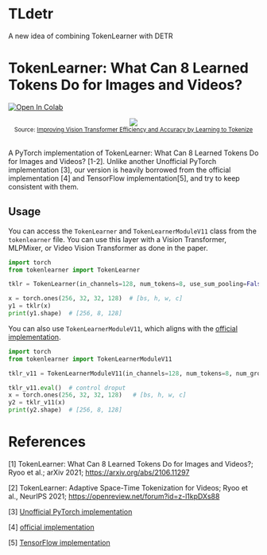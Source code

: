 # TLdetr
A new idea of combining TokenLearner with DETR
# TokenLearner: What Can 8 Learned Tokens Do for Images and Videos?

[![Open In Colab](https://colab.research.google.com/assets/colab-badge.svg)](https://colab.research.google.com/github/ariG23498/TokenLearner/blob/master/TokenLearner.ipynb) 

<div align="center">
  <img src="https://blogger.googleusercontent.com/img/a/AVvXsEiylT3_nmd9-tzTnz3g3Vb4eTn-L5sOwtGJOad6t2we7FsjXSpbLDpuPrlInAhtE5hGCA_PfYTJtrIOKfLYLYGcYXVh1Ksfh_C1ZC-C8gw6GKtvrQesKoMrEA_LU_Gd5srl5-3iZDgJc1iyCELoXtfuIXKJ2ADDHOBaUjhU8lXTVdr2E7bCVaFgVHHkmA=s1600"><br>
  <small>Source: <a href="https://ai.googleblog.com/2021/12/improving-vision-transformer-efficiency.html">Improving Vision Transformer Efficiency and Accuracy by Learning to Tokenize</a></small>
</div><br>

A PyTorch implementation of TokenLearner: What Can 8 Learned Tokens Do for Images and Videos? [1-2].
Unlike another Unofficial PyTorch implementation [3], our version is heavily borrowed from the official implementation [4] and TensorFlow implementation[5],
and try to keep consistent with them.

## Usage
You can access the `TokenLearner` and `TokenLearnerModuleV11` class from the `tokenlearner` file. You can use this layer with a Vision Transformer, MLPMixer, or Video Vision Transformer as done in the paper.

```python
import torch
from tokenlearner import TokenLearner

tklr = TokenLearner(in_channels=128, num_tokens=8, use_sum_pooling=False)

x = torch.ones(256, 32, 32, 128)  # [bs, h, w, c]
y1 = tklr(x)
print(y1.shape)  # [256, 8, 128]
```

You can also use `TokenLearnerModuleV11`, which aligns with the [official implementation](https://github.com/google-research/scenic/blob/main/scenic/projects/token_learner/model.py).

```python
import torch
from tokenlearner import TokenLearnerModuleV11

tklr_v11 = TokenLearnerModuleV11(in_channels=128, num_tokens=8, num_groups=4, dropout_rate=0.)

tklr_v11.eval()  # control droput
x = torch.ones(256, 32, 32, 128)   # [bs, h, w, c]
y2 = tklr_v11(x)
print(y2.shape)  # [256, 8, 128]
```


# References

[1] TokenLearner: What Can 8 Learned Tokens Do for Images and Videos?; Ryoo et al.; arXiv 2021; https://arxiv.org/abs/2106.11297

[2] TokenLearner: Adaptive Space-Time Tokenization for Videos; Ryoo et al., NeurIPS 2021; https://openreview.net/forum?id=z-l1kpDXs88

[3] [Unofficial PyTorch implementation](https://github.com/rish-16/tokenlearner-pytorch)

[4] [official implementation](https://github.com/google-research/scenic/blob/main/scenic/projects/token_learner/model.py)

[5] [TensorFlow implementation](https://github.com/ariG23498/TokenLearner)
